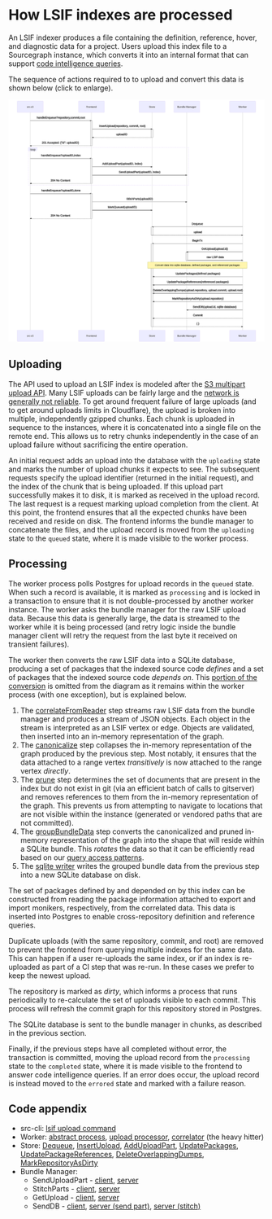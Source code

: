 # How LSIF indexes are processed

An LSIF indexer produces a file containing the definition, reference, hover, and diagnostic data for a project. Users upload this index file to a Sourcegraph instance, which converts it into an internal format that can support [code intelligence queries](./queries.md).

The sequence of actions required to to upload and convert this data is shown below (click to enlarge).

<a href="diagrams/upload.svg" target="_blank">
  <img src="diagrams/upload.svg">
</a>

## Uploading

The API used to upload an LSIF index is modeled after the [S3 multipart upload API](https://docs.aws.amazon.com/AmazonS3/latest/dev/mpuoverview.html). Many LSIF uploads can be fairly large and the [network is generally not reliable](https://aphyr.com/posts/288-the-network-is-reliable). To get around frequent failure of large uploads (and to get around uploads limits in Cloudflare), the upload is broken into multiple, independently gzipped chunks. Each chunk is uploaded in sequence to the instances, where it is concatenated into a single file on the remote end. This allows us to retry chunks independently in the case of an upload failure without sacrificing the entire operation.

An initial request adds an upload into the database with the `uploading` state and marks the number of upload chunks it expects to see. The subsequent requests specify the upload identifier (returned in the initial request), and the index of the chunk that is being uploaded. If this upload part successfully makes it to disk, it is marked as received in the upload record. The last request is a request marking upload completion from the client. At this point, the frontend ensures that all the expected chunks have been received and reside on disk. The frontend informs the bundle manager to concatenate the files, and the upload record is moved from the `uploading` state to the `queued` state, where it is made visible to the worker process.

## Processing

The worker process polls Postgres for upload records in the `queued` state. When such a record is available, it is marked as `processing` and is locked in a transaction to ensure that it is not double-processed by another worker instance. The worker asks the bundle manager for the raw LSIF upload data. Because this data is generally large, the data is streamed to the worker while it is being processed (and retry logic inside the bundle manager client will retry the request from the last byte it received on transient failures).

The worker then converts the raw LSIF data into a SQLite database, producing a set of packages that the indexed source code _defines_ and a set of packages that the indexed source code _depends on_. This [portion of the conversion](https://sourcegraph.com/github.com/sourcegraph/sourcegraph/-/blob/enterprise/cmd/precise-code-intel-worker/internal/correlation/correlate.go#L20:6) is omitted from the diagram as it remains within the worker process (with one exception), but is explained below.

1. The [correlateFromReader](https://sourcegraph.com/github.com/sourcegraph/sourcegraph/-/blob/enterprise/cmd/precise-code-intel-worker/internal/correlation/correlate.go#L73:6) step streams raw LSIF data from the bundle manager and produces a stream of JSON objects. Each object in the stream is interpreted as an LSIF vertex or edge. Objects are validated, then inserted into an in-memory representation of the graph.
1. The [canonicalize](https://sourcegraph.com/github.com/sourcegraph/sourcegraph/-/blob/enterprise/cmd/precise-code-intel-worker/internal/correlation/canonicalize.go#L12:6) step collapses the in-memory representation of the graph produced by the previous step. Most notably, it ensures that the data attached to a range vertex _transitively_ is now attached to the range vertex _directly_.
1. The [prune](https://sourcegraph.com/github.com/sourcegraph/sourcegraph/-/blob/enterprise/cmd/precise-code-intel-worker/internal/correlation/prune.go#L14:6) step determines the set of documents that are present in the index but do not exist in git (via an efficient batch of calls to gitserver) and removes references to them from the in-memory representation of the graph. This prevents us from attempting to navigate to locations that are not visible within the instance (generated or vendored paths that are not committed).
1. The [groupBundleData](https://sourcegraph.com/github.com/sourcegraph/sourcegraph/-/blob/enterprise/cmd/precise-code-intel-worker/internal/correlation/group.go#L34:6) step converts the canonicalized and pruned in-memory representation of the graph into the shape that will reside within a SQLite bundle. This _rotates_ the data so that it can be efficiently read based on our [query access patterns](./queries.md).
1. The [sqlite writer](https://sourcegraph.com/github.com/sourcegraph/sourcegraph/-/blob/enterprise/internal/codeintel/bundles/persistence/sqlite/writer.go) writes the grouped bundle data from the previous step into a new SQLite database on disk.

The set of packages defined by and depended on by this index can be constructed from reading the package information attached to export and import monikers, respectively, from the correlated data. This data is inserted into Postgres to enable cross-repository definition and reference queries. 

Duplicate uploads (with the same repository, commit, and root) are removed to prevent the frontend from querying multiple indexes for the same data. This can happen if a user re-uploads the same index, or if an index is re-uploaded as part of a CI step that was re-run. In these cases we prefer to keep the newest upload.

The repository is marked as _dirty_, which informs a process that runs periodically to re-calculate the set of uploads visible to each commit. This process will refresh the commit graph for this repository stored in Postgres.

The SQLite database is sent to the bundle manager in chunks, as described in the previous section. 

Finally, if the previous steps have all completed without error, the transaction is committed, moving the upload record from the `processing` state to the `completed` state, where it is made visible to the frontend to answer code intelligence queries. If an error does occur, the upload record is instead moved to the `errored` state and marked with a failure reason.

## Code appendix

- src-cli: [lsif upload command](https://sourcegraph.com/github.com/sourcegraph/src-cli@main/-/blob/cmd/src/lsif_upload.go#L153:2)
- Worker: [abstract process](https://sourcegraph.com/github.com/sourcegraph/sourcegraph/-/blob/internal/workerutil/worker.go#L16:6), [upload processor](https://sourcegraph.com/github.com/sourcegraph/sourcegraph/-/blob/enterprise/cmd/precise-code-intel-worker/internal/worker/handler.go#L43:19), [correlator](https://sourcegraph.com/github.com/sourcegraph/sourcegraph/-/blob/enterprise/cmd/precise-code-intel-worker/internal/correlation/correlate.go#L20:6) (the heavy hitter)
- Store: [Dequeue](https://sourcegraph.com/github.com/sourcegraph/sourcegraph/-/blob/internal/workerutil/dbworker/store/store.go#L202:17), [InsertUpload](https://sourcegraph.com/github.com/sourcegraph/sourcegraph/-/blob/enterprise/internal/codeintel/store/uploads.go#L294:17), [AddUploadPart](https://sourcegraph.com/github.com/sourcegraph/sourcegraph/-/blob/enterprise/internal/codeintel/store/uploads.go#L330:17), [UpdatePackages](https://sourcegraph.com/github.com/sourcegraph/sourcegraph/-/blob/enterprise/internal/codeintel/store/packages.go#L37:17), [UpdatePackageReferences](https://sourcegraph.com/github.com/sourcegraph/sourcegraph/-/blob/enterprise/internal/codeintel/store/references.go#L115:17), [DeleteOverlappingDumps](https://sourcegraph.com/github.com/sourcegraph/sourcegraph/-/blob/enterprise/internal/codeintel/store/dumps.go#L192:17), [MarkRepositoryAsDirty](https://sourcegraph.com/github.com/sourcegraph/sourcegraph/-/blob/enterprise/internal/codeintel/store/commits.go#L62:17)
- Bundle Manager:
  - SendUploadPart - [client](https://sourcegraph.com/github.com/sourcegraph/sourcegraph/-/blob/enterprise/internal/codeintel/bundles/client/bundle_manager_client.go#L142:35), [server](https://sourcegraph.com/github.com/sourcegraph/sourcegraph/-/blob/enterprise/cmd/precise-code-intel-bundle-manager/internal/server/handler.go#L83:18)
  - StitchParts - [client](https://sourcegraph.com/github.com/sourcegraph/sourcegraph/-/blob/enterprise/internal/codeintel/bundles/client/bundle_manager_client.go#L154:35), [server](https://sourcegraph.com/github.com/sourcegraph/sourcegraph/-/blob/enterprise/cmd/precise-code-intel-bundle-manager/internal/server/handler.go#L92:18)
  - GetUpload - [client](https://sourcegraph.com/github.com/sourcegraph/sourcegraph/-/blob/enterprise/internal/codeintel/bundles/client/bundle_manager_client.go#L175:350), [server](https://sourcegraph.com/github.com/sourcegraph/sourcegraph/-/blob/enterprise/cmd/precise-code-intel-bundle-manager/internal/server/handler.go#L53:18)
  - SendDB - [client](https://sourcegraph.com/github.com/sourcegraph/sourcegraph/-/blob/enterprise/internal/codeintel/bundles/client/bundle_manager_client.go#L244:35), [server (send part)](https://sourcegraph.com/github.com/sourcegraph/sourcegraph/-/blob/enterprise/cmd/precise-code-intel-bundle-manager/internal/server/handler.go#L114:18), [server (stitch)](https://sourcegraph.com/github.com/sourcegraph/sourcegraph/-/blob/enterprise/cmd/precise-code-intel-bundle-manager/internal/server/handler.go#L123:18)
